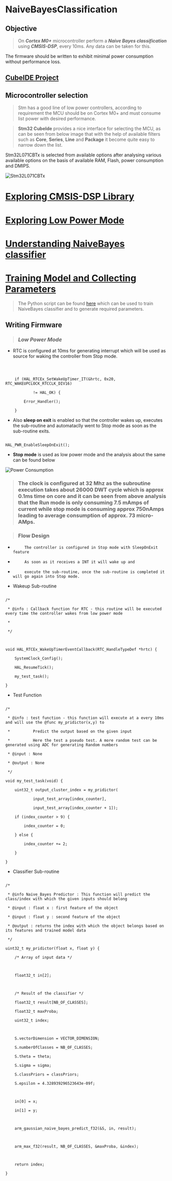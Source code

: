 # NaiveBayesClassification



## Objective 



> On ***Cortex M0+*** microcontroller perform a ***Naive Bayes classification*** using ***CMSIS-DSP***, every 10ms. Any data can be taken for this.

The firmware should be written to exhibit minimal power consumption without performance loss.



## [CubeIDE Project](https://github.com/dil2743/NaiveBayesClassification/blob/CubeIde/Images/Design/TargetSelection.PNG)



## Microcontroller selection 



> Stm has a good line of low power controllers, according to  requirement the MCU should be on Cortex M0+ and must consume list power with desired performance.



> **Stm32 CubeIde** provides a nice interface for selecting the MCU, as can be seen from below image that with the help of available filters such as **Core**, **Series**, **Line** and **Package** it become quite easy to narrow down the list.

Stm32L071CBTx is selected from available options after analysing various available options on the basis of available RAM, Flash, power consumption and DMIPS.

![Stm32L071CBTx](https://github.com/dil2743/NaiveBayesClassification/blob/CubeIde/Design/TargetSelection.PNG)



# [Exploring CMSIS-DSP Library](https://github.com/dil2743/NaiveBayesClassification/blob/CubeIde/CMSIS-DSP.md)



# [Exploring Low Power Mode](https://github.com/dil2743/NaiveBayesClassification/blob/CubeIde/LowPowerDesign.md)



# [Understanding NaiveBayes classifier](https://github.com/dil2743/NaiveBayesClassification/blob/CubeIde/Naive-BayesClassifier.md)



# [Training Model and Collecting Parameters](https://github.com/dil2743/NaiveBayesClassification/blob/CubeIde/TrannigModel.md)

> The Python script can be found [here](https://github.com/dil2743/NaiveBayesClassification/blob/CubeIde/ModelTranning/BayesianClassiferTrain.py) which can be used to train NaiveBayes classifier and to generate required parameters. 



## Writing Firmware 



> ### ***Low Power Mode*** 



* RTC is configured at 10ms for generating interrupt which will be used as source for waking the controller from Stop mode.

```



	if (HAL_RTCEx_SetWakeUpTimer_IT(&hrtc, 0x20, RTC_WAKEUPCLOCK_RTCCLK_DIV16)

			!= HAL_OK) {

		Error_Handler();

	}

```

* Also **sleep on exit** is enabled so that the controller wakes up, executes the sub-routine and  automataclly went to Stop mode as soon as the sub-routine exits.

```

HAL_PWR_EnableSleepOnExit();

```

* **Stop mode** is used as low power mode and the analysis about the same can be found below

![Power Consumption](https://github.com/dil2743/NaiveBayesClassification/blob/CubeIde/Images/Design/ConsumptionPofile.PNG)

> ### The clock is configured at 32 Mhz as the subroutine execution takes about 26000 DWT cycle which is approx 0.1ms time on core and it can be seen from above analysis that the Run mode is only consuming 7.5 mAmps of current while stop mode is consuming approx 750nAmps leading to average consumption of approx. 73 micro-AMps.


> ### Flow Design



 * 			The controller is configured in Stop mode with SleepOnExit feature

 * 			As soon as it receives a INT it will wake up and

 * 			execute the sub-routine, once the sub-routine is completed it will go again into Stop mode.



* Wakeup Sub-routine 

```

/*

 * @info : Callback function for RTC - this routine will be executed every time the controller wakes from low power mode

 *

 */



void HAL_RTCEx_WakeUpTimerEventCallback(RTC_HandleTypeDef *hrtc) {

	SystemClock_Config();

	HAL_ResumeTick();

	my_test_task();

}

```

* Test Function 

```

/*

 * @info : test function - this function will execute at a every 10ms and will use the @func my_pridictor(x,y) to

 * 			Predict the output based on the given input

 * 			Here the test a pseudo test. A more random test can be generated using ADC for generating Random numbers

 * @input : None

 * @output : None

 */

void my_test_task(void) {

	uint32_t output_cluster_index = my_pridictor(

			input_test_array[index_counter],

			input_test_array[index_counter + 1]);

	if (index_counter > 9) {

		index_counter = 0;

	} else {

		index_counter += 2;

	}

}

```

* Classifier Sub-routine

```

/*

 * @info Naive_Bayes Predictor : This function will predict the class/index with which the given inputs should belong

 * @input : float x : first feature of the object

 * @input : float y : second feature of the object

 * @output : returns the index with which the object belongs based on its features and trained model data

 */

uint32_t my_pridictor(float x, float y) {

	/* Array of input data */



	float32_t in[2];



	/* Result of the classifier */

	float32_t result[NB_OF_CLASSES];

	float32_t maxProba;

	uint32_t index;



	S.vectorDimension = VECTOR_DIMENSION;

	S.numberOfClasses = NB_OF_CLASSES;

	S.theta = theta;

	S.sigma = sigma;

	S.classPriors = classPriors;

	S.epsilon = 4.328939296523643e-09f;



	in[0] = x;

	in[1] = y;



	arm_gaussian_naive_bayes_predict_f32(&S, in, result);



	arm_max_f32(result, NB_OF_CLASSES, &maxProba, &index);



	return index;

}

```

